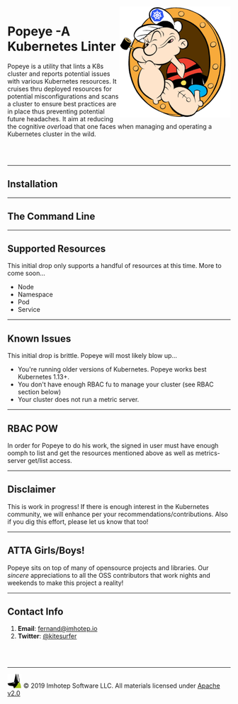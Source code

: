 <img src="assets/popeye_boat.png" align="right" width="250" heigh="auto">

# Popeye -A Kubernetes Linter


Popeye is a utility that lints a K8s cluster and reports potential issues with
various Kubernetes resources. It cruises thru deployed resources for potential misconfigurations and scans a cluster to ensure best practices are in place thus
preventing potential future headaches. It aim at reducing the cognitive *over*load
that one faces when managing and operating a Kubernetes cluster in the wild.

<br/>
<br/>

---

## Installation

---

## The Command Line

---

## Supported Resources

This initial drop only supports a handful of resources at this time. More to come soon...

- Node
- Namespace
- Pod
- Service

---

## Known Issues

This initial drop is brittle. Popeye will most likely blow up...

- You're running older versions of Kubernetes. Popeye works best Kubernetes 1.13+.
- You don't have enough RBAC fu to manage your cluster (see RBAC section below)
- Your cluster does not run a metric server.

---

## RBAC POW

In order for Popeye to do his work, the signed in user must have enough oomph to
list and get the resources mentioned above as well as metrics-server get/list access.

---



## Disclaimer

This is work in progress! If there is enough interest in the Kubernetes
community, we will enhance per your recommendations/contributions. Also if you
dig this effort, please let us know that too!

---

## ATTA Girls/Boys!

Popeye sits on top of many of opensource projects and libraries. Our *sincere*
appreciations to all the OSS contributors that work nights and weekends
to make this project a reality!


---

## Contact Info

1. **Email**:   fernand@imhotep.io
2. **Twitter**: [@kitesurfer](https://twitter.com/kitesurfer?lang=en)


<br/>
<br/>

---

<img src="assets/imhotep_logo.png" width="32" height="auto"/> © 2019 Imhotep Software LLC.
All materials licensed under [Apache v2.0](http://www.apache.org/licenses/LICENSE-2.0)
